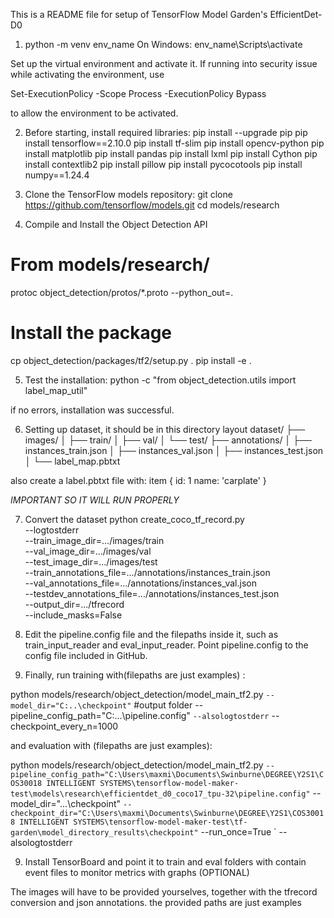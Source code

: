 This is a README file for setup of TensorFlow Model Garden's EfficientDet-D0

1. python -m venv env_name
On Windows: env_name\Scripts\activate

Set up the virtual environment and activate it. If running into security issue while activating the environment, use

Set-ExecutionPolicy -Scope Process -ExecutionPolicy Bypass

to allow the environment to be activated.

2. Before starting, install required libraries:
pip install --upgrade pip
pip install tensorflow==2.10.0
pip install tf-slim
pip install opencv-python
pip install matplotlib
pip install pandas
pip install lxml
pip install Cython
pip install contextlib2
pip install pillow
pip install pycocotools
pip install numpy==1.24.4

3. Clone the TensorFlow models repository:
git clone https://github.com/tensorflow/models.git
cd models/research

4. Compile and Install the Object Detection API

# From models/research/
protoc object_detection/protos/*.proto --python_out=.

# Install the package
cp object_detection/packages/tf2/setup.py .
pip install -e .

5. Test the installation:
python -c "from object_detection.utils import label_map_util"

if no errors, installation was successful.

6. Setting up dataset, it should be in this directory layout
dataset/
├── images/
│   ├── train/
│   ├── val/
│   └── test/
├── annotations/
│   ├── instances_train.json
│   ├── instances_val.json
│   ├── instances_test.json
│   └── label_map.pbtxt


also create a label.pbtxt file with:
item {
  id: 1
  name: 'carplate'
}

*IMPORTANT SO IT WILL RUN PROPERLY*

7. Convert the dataset
python create_coco_tf_record.py \
  --logtostderr \
  --train_image_dir=.../images/train \
  --val_image_dir=.../images/val \
  --test_image_dir=.../images/test \
  --train_annotations_file=.../annotations/instances_train.json \
  --val_annotations_file=.../annotations/instances_val.json \
  --testdev_annotations_file=.../annotations/instances_test.json \
  --output_dir=.../tfrecord \
  --include_masks=False

8. Edit the pipeline.config file and the filepaths inside it, such as train_input_reader and eval_input_reader. Point pipeline.config to the config file included in GitHub.

9. Finally, run training with(filepaths are just examples) :

python models/research/object_detection/model_main_tf2.py `
--model_dir="C:..\checkpoint" ` #output folder
--pipeline_config_path="C:...\pipeline.config" `
--alsologtostderr ` 
--checkpoint_every_n=1000 

and evaluation with (filepaths are just examples):

python models/research/object_detection/model_main_tf2.py `
  --pipeline_config_path="C:\Users\maxmi\Documents\Swinburne\DEGREE\Y2S1\COS30018 INTELLIGENT SYSTEMS\tensorflow-model-maker-test\models\research\efficientdet_d0_coco17_tpu-32\pipeline.config" `
  --model_dir="...\checkpoint" `
  --checkpoint_dir="C:\Users\maxmi\Documents\Swinburne\DEGREE\Y2S1\COS30018 INTELLIGENT SYSTEMS\tensorflow-model-maker-test\tf-garden\model_directory_results\checkpoint" `
  --run_once=True `
  --alsologtostderr


9. Install TensorBoard and point it to train and eval folders with contain event files to monitor metrics with graphs (OPTIONAL)

The images will have to be provided yourselves, together with the tfrecord conversion and json annotations. the provided paths are just examples


